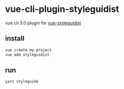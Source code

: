 # vue-cli-plugin-styleguidist

vue cli 3.0 plugin for [vue-styleguidist](https://github.com/vue-styleguidist/vue-styleguidist)

## install

```bash
vue create my-project
vue add styleguidist
```

## run

```bash
yarn styleguide
```
